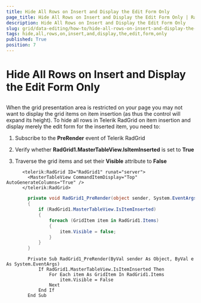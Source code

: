 ```yaml
---
title: Hide All Rows on Insert and Display the Edit Form Only
page_title: Hide All Rows on Insert and Display the Edit Form Only | RadGrid for ASP.NET AJAX Documentation
description: Hide All Rows on Insert and Display the Edit Form Only
slug: grid/data-editing/how-to/hide-all-rows-on-insert-and-display-the-edit-form-only
tags: hide,all,rows,on,insert,and,display,the,edit,form,only
published: True
position: 7
---
```


# Hide All Rows on Insert and Display the Edit Form Only



## 

When the grid presentation area is restricted on your page you may not want to display the grid items on item insertion (as thus the control will expand its height). To hide all rows in Telerik RadGrid on item insertion and display merely the edit form for the inserted item, you need to:

1. Subscribe to the **PreRender** event of Telerik RadGrid

1. Verify whether **RadGrid1.MasterTableView.IsItemInserted** is set to **True**

1. Traverse the grid items and set their **Visible** attribute to **False**



````ASP.NET
	  <telerik:RadGrid ID="RadGrid1" runat="server">
	    <MasterTableView CommandItemDisplay="Top" AutoGenerateColumns="True" />
	  </telerik:RadGrid>
````
````C#
	    private void RadGrid1_PreRender(object sender, System.EventArgs e)
	    {
	        if (RadGrid1.MasterTableView.IsItemInserted)
	        {
	            foreach (GridItem item in RadGrid1.Items)
	            {
	                item.Visible = false;
	            }
	        }
	    }
````
````VB
	    Private Sub RadGrid1_PreRender(ByVal sender As Object, ByVal e As System.EventArgs)
	        If RadGrid1.MasterTableView.IsItemInserted Then
	            For Each item As GridItem In RadGrid1.Items
	                item.Visible = False
	            Next
	        End If
	    End Sub
````

